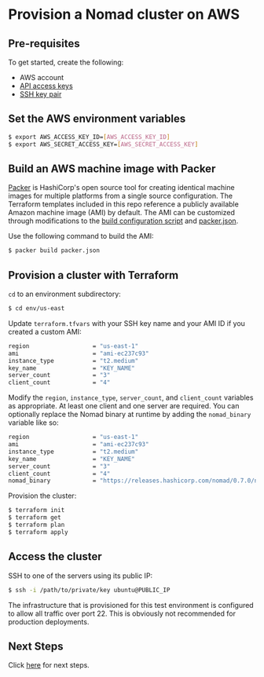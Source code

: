 # Provision a Nomad cluster on AWS

## Pre-requisites

To get started, create the following:

- AWS account
- [API access keys](http://aws.amazon.com/developers/access-keys/)
- [SSH key pair](http://docs.aws.amazon.com/AWSEC2/latest/UserGuide/ec2-key-pairs.html)

## Set the AWS environment variables

```bash
$ export AWS_ACCESS_KEY_ID=[AWS_ACCESS_KEY_ID]
$ export AWS_SECRET_ACCESS_KEY=[AWS_SECRET_ACCESS_KEY]
```

## Build an AWS machine image with Packer

[Packer](https://www.packer.io/intro/index.html) is HashiCorp's open source tool 
for creating identical machine images for multiple platforms from a single 
source configuration. The Terraform templates included in this repo reference a 
publicly available Amazon machine image (AMI) by default. The AMI can be customized 
through modifications to the [build configuration script](../shared/scripts/setup.sh) 
and [packer.json](packer.json).

Use the following command to build the AMI:

```bash
$ packer build packer.json
```

## Provision a cluster with Terraform

`cd` to an environment subdirectory:

```bash
$ cd env/us-east
```

Update `terraform.tfvars` with your SSH key name and your AMI ID if you created 
a custom AMI:

```bash
region                  = "us-east-1"
ami                     = "ami-ec237c93"
instance_type           = "t2.medium"
key_name                = "KEY_NAME"
server_count            = "3"
client_count            = "4"
```

Modify the `region`, `instance_type`, `server_count`, and `client_count` variables
as appropriate. At least one client and one server are required. You can 
optionally replace the Nomad binary at runtime by adding the `nomad_binary` 
variable like so:

```bash
region                  = "us-east-1"
ami                     = "ami-ec237c93"
instance_type           = "t2.medium"
key_name                = "KEY_NAME"
server_count            = "3"
client_count            = "4"
nomad_binary            = "https://releases.hashicorp.com/nomad/0.7.0/nomad_0.7.0_linux_amd64.zip"
```

Provision the cluster:

```bash
$ terraform init
$ terraform get
$ terraform plan
$ terraform apply
```

## Access the cluster

SSH to one of the servers using its public IP:

```bash
$ ssh -i /path/to/private/key ubuntu@PUBLIC_IP
```

The infrastructure that is provisioned for this test environment is configured to 
allow all traffic over port 22. This is obviously not recommended for production 
deployments.

## Next Steps

Click [here](../README.md#test) for next steps.
